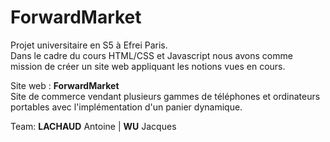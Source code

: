 # ForwardMarket <br>
Projet universitaire en S5 à Efrei Paris. <br>
Dans le cadre du cours HTML/CSS et Javascript nous avons comme mission de créer un site web appliquant les notions vues en cours.

Site web : **ForwardMarket** <br>
Site de commerce vendant plusieurs gammes de téléphones et ordinateurs portables avec l'implémentation d'un panier dynamique.

Team: **LACHAUD** Antoine | **WU** Jacques
